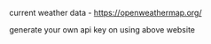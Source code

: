current weather data - https://openweathermap.org/

generate your own api key on using above website
